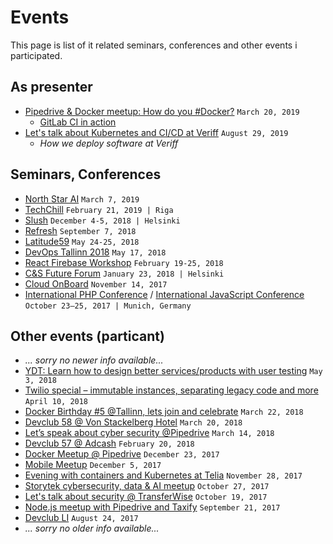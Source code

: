 # Events

This page is list of it related seminars, conferences and other events i participated.

## As presenter

 * [Pipedrive & Docker meetup: How do you #Docker?](https://www.meetup.com/pipedrive-meetups-tallinn/events/259666658/) `March 20, 2019`
    - [GitLab CI in action](https://docs.google.com/presentation/d/1Bcg72ZgmTaaMxV8qT7ixru5tW-fWE8-7uSSTMkw28-4)
 * [Let's talk about Kubernetes and CI/CD at Veriff](https://www.meetup.com/Tallinn-DevOps-Meetup/events/264038620/) `August 29, 2019`
    - _How we deploy software at Veriff_

## Seminars, Conferences

 * [North Star AI](https://aiconf.tech/) `March 7, 2019`
 * [TechChill](https://www.techchill.co/) `February 21, 2019 | Riga`
 * [Slush](https://www.slush.org/) `December 4-5, 2018 | Helsinki`
 * [Refresh](http://refresh.rocks/) `September 7, 2018`
 * [Latitude59](https://latitude59.ee/) `May 24-25, 2018`
 * [DevOps Tallinn 2018](https://www.eventbrite.com/e/devops-tallinn-2018-tickets-43697995882#) `May 17, 2018`
 * [React Firebase Workshop](https://www.meetup.com/Tallinn-React-Firebase/) `February 19-25, 2018`
 * [C&S Future Forum](https://www.instagram.com/p/BeV1QTmHUm4/) `January 23, 2018 | Helsinki`
 * [Cloud OnBoard](https://cloudplatformonline.com/2017-OnBoard-Tallinn.html) `November 14, 2017`
 * [International PHP Conference](https://phpconference.com/en/) / [ International JavaScript Conference](https://javascript-conference.com/en/)
  `October 23–25, 2017 | Munich, Germany`


## Other events (particant)

 * *... sorry no newer info available...*
 * [YDT: Learn how to design better services/products with user testing](https://www.eventbrite.com/e/ydt-learn-how-to-design-better-servicesproducts-with-user-testing-tickets-45291018656#) `May 3, 2018`
 * [Twilio special – immutable instances, separating legacy code and more](https://www.meetup.com/Tallinn-DevOps-Meetup/events/249149862/) `April 10, 2018`
 * [Docker Birthday #5 @Tallinn, lets join and celebrate](https://www.meetup.com/Docker-Tallinn/events/248330992/) `March 22, 2018`
 * [Devclub 58 @ Von Stackelberg Hotel](http://devclub.ee/lugu/gabriel-schoelander/devclub-58-von-stackelberg-hotel-march-20) `March 20, 2018`
 * [Let’s speak about cyber security @Pipedrive](https://www.meetup.com/Lets-speak-about-cyber-security/events/247765738/) `March 14, 2018`
 * [Devclub 57 @ Adcash](http://devclub.ee/lugu/adcash/devclub-57-adcash-february-27) `February 20, 2018`
 * [Docker Meetup @ Pipedrive](https://www.meetup.com/Docker-Tallinn/events/245304903/) `December 23, 2017`
 * [Mobile Meetup](https://www.eventbrite.com/e/mobile-meetup-tickets-39863766599#) `December 5, 2017`
 * [Evening with containers and Kubernetes at Telia](https://www.meetup.com/Tallinn-DevOps-Meetup/events/244925512/) `November 28, 2017`
 * [Storytek cybersecurity, data & AI meetup](https://www.facebook.com/events/168507497065367/) `October 27, 2017`
 * [Let's talk about security @ TransferWise](https://www.meetup.com/Tallinn-DevOps-Meetup/events/243957304/) `October 19, 2017`
 * [Node.js meetup with Pipedrive and Taxify](https://www.meetup.com/pipedrive/events/242821612/) `September 21, 2017`
 * [Devclub LI](http://devclub.ee/lugu/devclub-li-august-30-meriton-hotel) `August 24, 2017`
 * *... sorry no older info available...*
